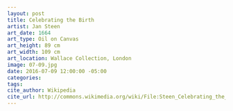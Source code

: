 ```yaml
---
layout: post
title: Celebrating the Birth
artist: Jan Steen
art_date: 1664
art_type: Oil on Canvas
art_height: 89 cm
art_width: 109 cm
art_location: Wallace Collection, London
image: 07-09.jpg
date: 2016-07-09 12:00:00 -05:00
categories:
tags:
cite_author: Wikipedia
cite_url: http://commons.wikimedia.org/wiki/File:Steen_Celebrating_the_Birth.jpg
---
```

